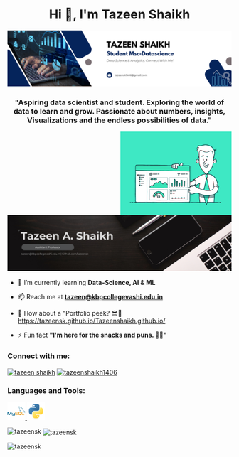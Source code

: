 <h1 align="center">Hi 👋, I'm Tazeen Shaikh</h1>
<div align="center"><img src="https://github.com/Tazeensk/Tazeensk/blob/main/Turquoise%20Simple%20Modern%20Linkedin%20Banner%20(1).png"></div>
<h3 align="center">"Aspiring data scientist and student. Exploring the world of data to learn and grow. Passionate about numbers, insights, Visualizations and the endless possibilities of data."</h3>
<img align="right" alt="Data Analysis" width="250" src="https://github.com/Tazeensk/Tazeensk/blob/main/75ez.gif">

<p align="left"> <img src="https://github.com/Tazeensk/Tazeensk/blob/main/Black%20and%20White%20Modern%20Professional%20Sales%20and%20Marketing%20Profile%20LinkedIn%20Banner.png" alt="tazeensk" /> </p>

- 🌱 I’m currently learning **Data-Science, AI & ML**

- 📫 Reach me at **tazeen@kbpcollegevashi.edu.in**

- 📄 How about a "Portfolio peek? 😎💼 https://tazeensk.github.io/Tazeenshaikh.github.io/

- ⚡ Fun fact **"I'm here for the snacks and puns. 🍕😂"**

<h3 align="left">Connect with me:</h3>
<p align="left">
<a href="https://linkedin.com/in/tazeen shaikh" target="blank"><img align="center" src="https://raw.githubusercontent.com/rahuldkjain/github-profile-readme-generator/master/src/images/icons/Social/linked-in-alt.svg" alt="tazeen shaikh" height="30" width="40" /></a>
<a href="https://www.leetcode.com/tazeenshaikh1406" target="blank"><img align="center" src="https://raw.githubusercontent.com/rahuldkjain/github-profile-readme-generator/master/src/images/icons/Social/leet-code.svg" alt="tazeenshaikh1406" height="30" width="40" /></a>
</p>

<h3 align="left">Languages and Tools:</h3>
<p align="left"> <a href="https://www.mysql.com/" target="_blank" rel="noreferrer"> <img src="https://raw.githubusercontent.com/devicons/devicon/master/icons/mysql/mysql-original-wordmark.svg" alt="mysql" width="40" height="40"/> </a> <a href="https://www.python.org" target="_blank" rel="noreferrer"> <img src="https://raw.githubusercontent.com/devicons/devicon/master/icons/python/python-original.svg" alt="python" width="40" height="40"/> </a> </p>

<p><img align="left" src="https://github-readme-stats.vercel.app/api/top-langs?username=tazeensk&show_icons=true&locale=en&layout=compact" alt="tazeensk" /></p>

<p>&nbsp;<img align="center" src="https://github-readme-stats.vercel.app/api?username=tazeensk&show_icons=true&locale=en" alt="tazeensk" /></p>

<p><img align="center" src="https://github-readme-streak-stats.herokuapp.com/?user=tazeensk&" alt="tazeensk" /></p>
